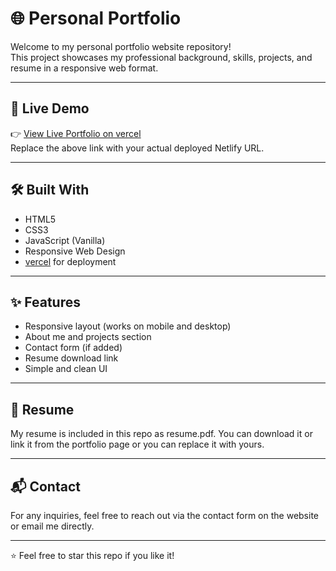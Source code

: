 # 🌐 Personal Portfolio

Welcome to my personal portfolio website repository!  
This project showcases my professional background, skills, projects, and resume in a responsive web format.

---

## 🔗 Live Demo

👉 [View Live Portfolio on vercel](https://my-portfolio-jade-five-44.vercel.app/
)  
Replace the above link with your actual deployed Netlify URL.

---


## 🛠 Built With

- HTML5
- CSS3
- JavaScript (Vanilla)
- Responsive Web Design
- [vercel](https://www.vercel.com/) for deployment

---

## ✨ Features

- Responsive layout (works on mobile and desktop)
- About me and projects section
- Contact form (if added)
- Resume download link
- Simple and clean UI

---


## 📄 Resume

My resume is included in this repo as resume.pdf. You can download it or link it from the portfolio page or you can replace it with yours.

---

## 📬 Contact

For any inquiries, feel free to reach out via the contact form on the website or email me directly.

---

⭐ Feel free to star this repo if you like it!
